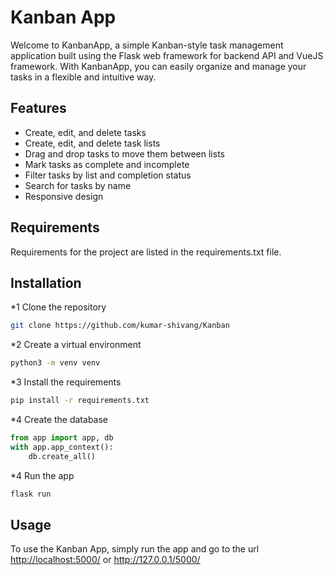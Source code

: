 <!--- This file creates a README.md file for the project. -->
<!--- This file is part of the project. -->
# Kanban App

Welcome to KanbanApp, a simple Kanban-style task management application built using the Flask web framework for backend API and VueJS framework. With KanbanApp, you can easily organize and manage your tasks in a flexible and intuitive way.

## Features

* Create, edit, and delete tasks
* Create, edit, and delete task lists
* Drag and drop tasks to move them between lists
* Mark tasks as complete and incomplete
* Filter tasks by list and completion status
* Search for tasks by name
* Responsive design

## Requirements

Requirements for the project are listed in the requirements.txt file.

## Installation

*1 Clone the repository

```bash
git clone https://github.com/kumar-shivang/Kanban

```

*2 Create a virtual environment

```bash
python3 -m venv venv
```

*3 Install the requirements
  
  ```bash
  pip install -r requirements.txt
  ```

*4 Create the database
  
  ```python
  from app import app, db
  with app.app_context():
      db.create_all()
  ```

*4 Run the app
  
  ```bash
  flask run
  ```

## Usage

To use the Kanban App, simply run the app and go to the url <http://localhost:5000/> or <http://127.0.0.1/5000/>
